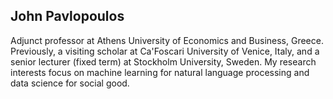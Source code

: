 ## John Pavlopoulos

Adjunct professor at Athens University of Economics and Business, Greece. Previously, a visiting scholar at Ca'Foscari University of Venice, Italy, and a senior lecturer (fixed term) at Stockholm University, Sweden. My research interests focus on machine learning for natural language processing and data science for social good.
